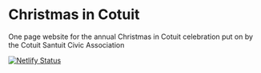 # Christmas in Cotuit

One page website for the annual Christmas in Cotuit celebration put on by the Cotuit Santuit Civic Association

[![Netlify Status](https://api.netlify.com/api/v1/badges/6741ff86-edf0-404e-983d-c07f924a712e/deploy-status)](https://app.netlify.com/sites/christmas-in-cotuit/deploys)
